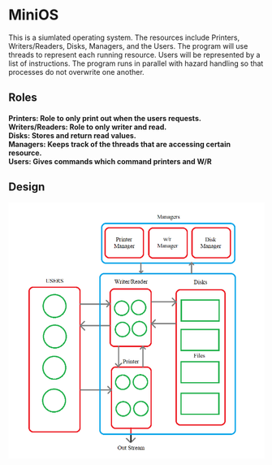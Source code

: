 # MiniOS
  This is a siumlated operating system. The resources include Printers, Writers/Readers, Disks, Managers, and the Users. The program will use threads to represent each running resource. Users will be represented by a list of instructions. The program runs in parallel with hazard handling so that processes do not overwrite one another.
## Roles
#### Printers: Role to only print out when the users requests.<br />Writers/Readers: Role to only writer and read.<br />Disks: Stores and return read values.<br />Managers: Keeps track of the threads that are accessing certain resource.<br />Users: Gives commands which command printers and W/R 
## Design
![diagram](/diagram.png)
